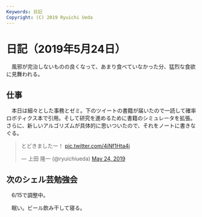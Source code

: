 ```yaml
---
Keywords: 日記
Copyright: (C) 2019 Ryuichi Ueda
---
```


# 日記（2019年5月24日）

　風邪が完治しないものの良くなって、あまり食べていなかった分、猛烈な食欲に見舞われる。

## 仕事

　本日は細々とした事務とゼミ。下のツイートの書籍が届いたので一読して確率ロボティクス本で引用。そして研究を進めるために書籍のシミュレータを拡張。さらに、新しいアルゴリズムが具体的に思いついたので、それをノートに書きなぐる。

<blockquote class="twitter-tweet" data-partner="tweetdeck"><p lang="ja" dir="ltr">とどきましたー！ <a href="https://t.co/4iNf1Hta4j">pic.twitter.com/4iNf1Hta4j</a></p>&mdash; 上田 隆一 (@ryuichiueda) <a href="https://twitter.com/ryuichiueda/status/1131787256597868544?ref_src=twsrc%5Etfw">May 24, 2019</a></blockquote>
<script async src="https://platform.twitter.com/widgets.js" charset="utf-8"></script>

## 次のシェル芸勉強会

　6/15で調整中。


　眠い。ビール飲み干して寝る。
